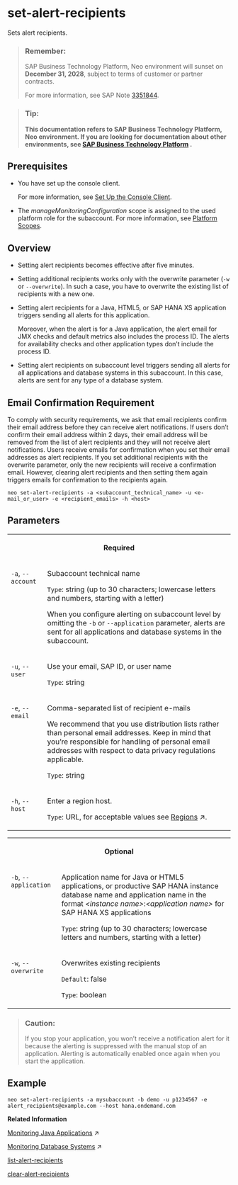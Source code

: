 <!-- loio6dae74f3792446b7be65f5d8187c2425 -->

# set-alert-recipients

Sets alert recipients.



> ### Remember:  
> SAP Business Technology Platform, Neo environment will sunset on **December 31, 2028**, subject to terms of customer or partner contracts.
> 
> For more information, see SAP Note [3351844](https://me.sap.com/notes/3351844).

> ### Tip:  
> **This documentation refers to SAP Business Technology Platform, Neo environment. If you are looking for documentation about other environments, see [SAP Business Technology Platform](https://help.sap.com/docs/btp/sap-business-technology-platform/sap-business-technology-platform?version=Cloud) .**



<a name="loio6dae74f3792446b7be65f5d8187c2425__section_an3_mgj_flb"/>

## Prerequisites

-   You have set up the console client.

    For more information, see [Set Up the Console Client](../30-development-neo/set-up-the-console-client-7613dee.md).

-   The *manageMonitoringConfiguration* scope is assigned to the used platform role for the subaccount. For more information, see [Platform Scopes](platform-scopes-f226074.md).




<a name="loio6dae74f3792446b7be65f5d8187c2425__section_vmx_mlm_blb"/>

## Overview

-   Setting alert recipients becomes effective after five minutes.

-   Setting additional recipients works only with the overwrite parameter \(`-w` or `--overwrite`\). In such a case, you have to overwrite the existing list of recipients with a new one.

-   Setting alert recipients for a Java, HTML5, or SAP HANA XS application triggers sending all alerts for this application.

    Moreover, when the alert is for a Java application, the alert email for JMX checks and default metrics also includes the process ID. The alerts for availability checks and other application types don’t include the process ID.

-   Setting alert recipients on subaccount level triggers sending all alerts for all applications and database systems in this subaccount. In this case, alerts are sent for any type of a database system.




<a name="loio6dae74f3792446b7be65f5d8187c2425__section_bv1_5yg_bmb"/>

## Email Confirmation Requirement

To comply with security requirements, we ask that email recipients confirm their email address before they can receive alert notifications. If users don’t confirm their email address within 2 days, their email address will be removed from the list of alert recipients and they will not receive alert notifications. Users receive emails for confirmation when you set their email addresses as alert recipients. If you set additional recipients with the overwrite parameter, only the new recipients will receive a confirmation email. However, clearing alert recipients and then setting them again triggers emails for confirmation to the recipients again.



```
neo set-alert-recipients -a <subaccount_technical_name> -u <e-mail_or_user> -e <recipient_emails> -h <host>
```



## Parameters


<table>
<tr>
<th valign="top" colspan="2">

Required

</th>
</tr>
<tr>
<td valign="top">

`-a`, `--account`

</td>
<td valign="top">

Subaccount technical name

`Type`: string \(up to 30 characters; lowercase letters and numbers, starting with a letter\)

When you configure alerting on subaccount level by omitting the `-b` or `--application` parameter, alerts are sent for all applications and database systems in the subaccount.

</td>
</tr>
<tr>
<td valign="top">

`-u`, `--user`

</td>
<td valign="top">

Use your email, SAP ID, or user name

`Type`: string

</td>
</tr>
<tr>
<td valign="top">

`-e`, `--email`

</td>
<td valign="top">

Comma-separated list of recipient e-mails

We recommend that you use distribution lists rather than personal email addresses. Keep in mind that you’re responsible for handling of personal email addresses with respect to data privacy regulations applicable.

`Type`: string

</td>
</tr>
<tr>
<td valign="top">

`-h`, `--host`

</td>
<td valign="top">

Enter a region host.

`Type`: URL, for acceptable values see [Regions](https://help.sap.com/viewer/65de2977205c403bbc107264b8eccf4b/Cloud/en-US/350356d1dc314d3199dca15bd2ab9b0e.html "You can deploy applications in different regions. Each region represents a geographical location (for example, Europe, US East) where applications, data, or services are hosted.") :arrow_upper_right:.

</td>
</tr>
</table>


<table>
<tr>
<th valign="top" colspan="2">

Optional

</th>
</tr>
<tr>
<td valign="top">

`-b`, `--application` 

</td>
<td valign="top">

Application name for Java or HTML5 applications, or productive SAP HANA instance database name and application name in the format *<instance name\>*:*<application name\>* for SAP HANA XS applications

`Type`: string \(up to 30 characters; lowercase letters and numbers, starting with a letter\)

</td>
</tr>
<tr>
<td valign="top">

`-w`, `--overwrite`

</td>
<td valign="top">

Overwrites existing recipients

`Default`: false

`Type`: boolean

</td>
</tr>
</table>

> ### Caution:  
> If you stop your application, you won’t receive a notification alert for it because the alerting is suppressed with the manual stop of an application. Alerting is automatically enabled once again when you start the application.



<a name="loio6dae74f3792446b7be65f5d8187c2425__section_x3k_w2z_5fb"/>

## Example

```
neo set-alert-recipients -a mysubaccount -b demo -u p1234567 -e alert_recipients@example.com --host hana.ondemand.com
```

**Related Information**  


[Monitoring Java Applications](https://help.sap.com/viewer/64f7d2b06c6b40a9b3097860c5930641/Cloud/en-US/cf4b2953c2534c0a9b491abf5a4847d7.html "") :arrow_upper_right:

[Monitoring Database Systems](https://help.sap.com/viewer/64f7d2b06c6b40a9b3097860c5930641/Cloud/en-US/d5c5c6a37c944ce78fcccf2b84243d8a.html "You can monitor your database system by viewing its metrics in the SAP BTP cockpit, by retrieving them with the Metrics REST API, or by receiving alerts for them. Furthermore, when you use an SAP HANA database system, you can also configure monitoring for its SAP HANA XS applications.") :arrow_upper_right:

[list-alert-recipients](list-alert-recipients-f326f9d.md "Lists alert recipients.")

[clear-alert-recipients](clear-alert-recipients-0f2b2cd.md "Clears alert recipients.")

